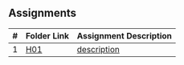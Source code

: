 ## Assignments

|  #  | Folder Link    | Assignment Description|
| :-: | ---------------| --------------------- |
|  1  | [H01](./H01)   |[description](./H01)   |


